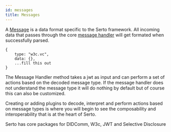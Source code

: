 ```yaml
---
id: messages
title: Messages
---
```


A [Message](/docs/api/daf-message-handler.message) is a data format specific to the Serto framework. All incoming data that passes through the core [message handler](/docs/) will get formated when successfully parsed.

```
{
    type: "w3c.vc",
    data: {},
    ...fill this out
}

```

The Message Handler method takes a jwt as input and can perform a set of actions based on the decoded message type. If the message handler does not understand the message type it will do nothing by default but of course this can also be customized.

Creating or adding plugins to decode, interpret and perform actions based on message types is where you will begin to see the composability and interoperability that is at the heart of Serto.

Serto has core packages for DIDComm, W3c, JWT and Selective Disclosure
